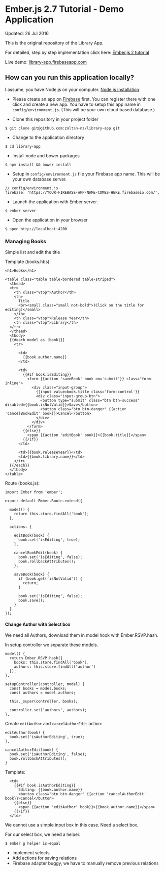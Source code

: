 # Ember.js 2.7 Tutorial - Demo Application

Updated: 26 Jul 2016

This is the original repository of the Library App.
 
For detailed, step by step implementation click here: [Ember.js 2 tutorial](http://yoember.com)

Live demo: [library-app.firebaseapp.com](https://library-app.firebaseapp.com/)

## How can you run this application locally?

I assume, you have Node.js on your computer. [Node.js installation](http://yoember.com/nodejs/the-best-way-to-install-node-js/)

* Please create an app on [Firebase](http://www.firebase.com) first. You can register there with one click and create a new app. You have to setup this app name in `config/environment.js`. (This will be your own cloud based database.)
 
* Clone this repository in your project folder
```
$ git clone git@github.com:zoltan-nz/library-app.git
```
* Change to the application directory
```
$ cd library-app
```
* Install node and bower packages
```
$ npm install && bower install
```
* Setup in `config/environment.js` file your Firebase app name. This will be your own database server.
```
// config/environment.js
firebase: 'https://YOUR-FIREBASE-APP-NAME-COMES-HERE.firebaseio.com/',
```
* Launch the application with Ember server.
```
$ ember server
```
* Open the application in your browser
```
$ open http://localhost:4200
```

### Managing Books

Simple list and edit the title

Template (books.hbs):

```
<h1>Books</h1>

<table class="table table-bordered table-striped">
  <thead>
  <tr>
    <th class="vtop">Author</th>
    <th>
      Title
      <br><small class="small not-bold">(Click on the title for editing)</small>
    </th>
    <th class="vtop">Release Year</th>
    <th class="vtop">Library</th>
  </tr>
  </thead>
  <tbody>
  {{#each model as |book|}}
    <tr>

      <td>
        {{book.author.name}}
      </td>

      <td>
        {{#if book.isEditing}}
          <form {{action 'saveBook' book on='submit'}} class="form-inline">
            <div class="input-group">
              {{input value=book.title class='form-control'}}
              <div class="input-group-btn">
                <button type="submit" class="btn btn-success" disabled={{book.isNotValid}}>Save</button>
                <button class="btn btn-danger" {{action 'cancelBookEdit' book}}>Cancel</button>
              </div>
            </div>
          </form>
        {{else}}
          <span {{action 'editBook' book}}>{{book.title}}</span>
        {{/if}}
      </td>

      <td>{{book.releaseYear}}</td>
      <td>{{book.library.name}}</td>
    </tr>
  {{/each}}
  </tbody>
</table>
```

Route (books.js):

```
import Ember from 'ember';

export default Ember.Route.extend({

  model() {
    return this.store.findAll('book');
  },

  actions: {

    editBook(book) {
      book.set('isEditing', true);
    },

    cancelBookEdit(book) {
      book.set('isEditing', false);
      book.rollbackAttributes();
    },

    saveBook(book) {
      if (book.get('isNotValid')) {
        return;
      }

      book.set('isEditing', false);
      book.save();
    }
  }
});
```

#### Change Author with Select box

We need all Authors, download them in model hook with Ember.RSVP.hash.

In setup controller we separate these models.

    model() {
      return Ember.RSVP.hash({
        books: this.store.findAll('book'),
        authors: this.store.findAll('author')
      });
    },
  
    setupController(controller, model) {
      const books = model.books;
      const authors = model.authors;
  
      this._super(controller, books);
  
      controller.set('authors', authors);
    },

Create `editAuthor` and `cancelAuthorEdit` action:
 

    editAuthor(book) {
      book.set('isAuthorEditing', true);
    },
    
    cancelAuthorEdit(book) {
      book.set('isAuthorEditing', false);
      book.rollbackAttributes();
    }
    
Template:

      <td>
        {{#if book.isAuthorEditing}}
          Editing: {{book.author.name}}
          <button class="btn btn-danger" {{action 'cancelAuthorEdit' book}}>Cancel</button>
        {{else}}
          <span {{action 'editAuthor' book}}>{{book.author.name}}</span>
        {{/if}}
      </td>

We cannot use a simple input box in this case. Need a select box.

For our select box, we need a helper.

    $ ember g helper is-equal
    

* Implement selects
* Add actions for saving relations
* Firebase adapter buggy, we have to manually remove previous relations
